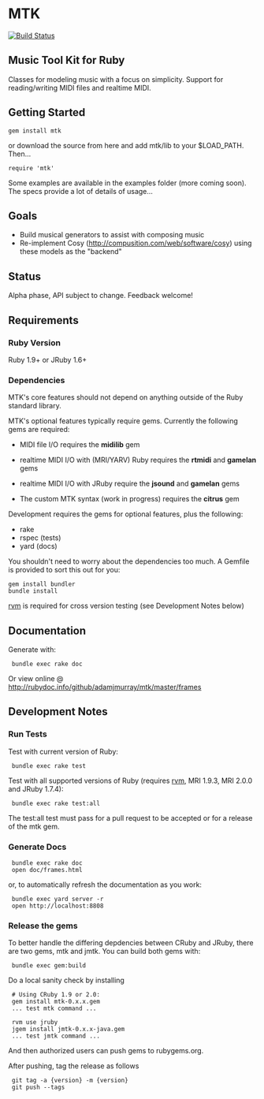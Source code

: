 MTK
===

[![Build Status](https://secure.travis-ci.org/adamjmurray/mtk.png)](http://travis-ci.org/adamjmurray/mtk)

Music Tool Kit for Ruby
-----------------------

Classes for modeling music with a focus on simplicity. Support for reading/writing MIDI files and realtime MIDI.



Getting Started
---------------

    gem install mtk

or download the source from here and add mtk/lib to your $LOAD_PATH. Then...

    require 'mtk'

Some examples are available in the examples folder (more coming soon).
The specs provide a lot of details of usage...



Goals
-----

* Build musical generators to assist with composing music
* Re-implement Cosy (http://compusition.com/web/software/cosy) using these models as the "backend"



Status
------

Alpha phase, API subject to change. Feedback welcome!



Requirements
------------

### Ruby Version

Ruby 1.9+ or JRuby 1.6+


### Dependencies

MTK's core features should not depend on anything outside of the Ruby standard library.


MTK's optional features typically require gems. Currently the following gems are required:

* MIDI file I/O requires the __midilib__ gem

* realtime MIDI I/O with (MRI/YARV) Ruby requires the __rtmidi__ and __gamelan__ gems

* realtime MIDI I/O with JRuby require the __jsound__ and __gamelan__ gems

* The custom MTK syntax (work in progress) requires the __citrus__ gem


Development requires the gems for optional features, plus the following:

* rake
* rspec (tests)
* yard (docs)

You shouldn't need to worry about the dependencies too much. A Gemfile is provided to sort this out for you:

    gem install bundler
    bundle install

[rvm](https://rvm.beginrescueend.com/) is required for cross version testing (see Development Notes below)



Documentation
-------------

Generate with:

     bundle exec rake doc

Or view online @ http://rubydoc.info/github/adamjmurray/mtk/master/frames


Development Notes
-----------------

### Run Tests ###

Test with current version of Ruby:

     bundle exec rake test

Test with all supported versions of Ruby (requires [rvm](https://rvm.beginrescueend.com/), MRI 1.9.3, MRI 2.0.0 and JRuby 1.7.4):

     bundle exec rake test:all

The test:all test must pass for a pull request to be accepted or for a release of the mtk gem.


### Generate Docs ###

     bundle exec rake doc
     open doc/frames.html

or, to automatically refresh the documentation as you work:

     bundle exec yard server -r
     open http://localhost:8808


### Release the gems ###

To better handle the differing depdencies between CRuby and JRuby, there are two gems, mtk and jmtk.
You can build both gems with:

     bundle exec gem:build

Do a local sanity check by installing

     # Using CRuby 1.9 or 2.0:
     gem install mtk-0.x.x.gem
     ... test mtk command ...

     rvm use jruby
     jgem install jmtk-0.x.x-java.gem
     ... test jmtk command ...

And then authorized users can push gems to rubygems.org.

After pushing, tag the release as follows

     git tag -a {version} -m {version}
     git push --tags
